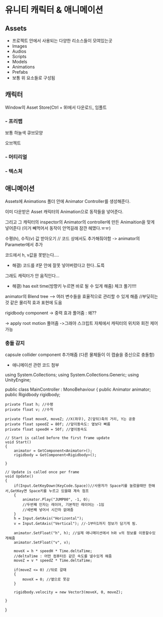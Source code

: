 # 유니티 캐릭터 & 애니메이션

## Assets
- 프로젝트 안에서 사용되는 다양한 리소스들이 모여있는곳
- Images
- Audios
- Scripts
- Models
- Animations
- Prefabs
- 보통 위 요소들로 구성됨
## 캐릭터
Window의 Asset Store(Ctrl + 9)에서 다운로드, 임폴트
### - 프리팹
보통 하늘색 큐브모양

오브젝트

### - 머티리얼

### - 텍스쳐

## 애니메이션
Assets에 Animations 폴더 안에
Animator Controller를 생성해준다.

이미 다운받은 Asset 캐릭터의 Animation으로 동작들을 넣어준다. 

그리고 그 캐릭터의 inspector의 Animator의 controller에 만든 Animaition을 맞게 넣어준다 (이거 빼먹어서 동작이 안먹길래 잠깐 헤맸다.ㅠㅠ)

수평(h), 수직(v) 값 받아오기 // 코드 상에서도 추가해줘야함
-> animator의 Parameter에서 추가

코드에서 h, v값을 못받는다....

- 해결) 코드를 if문 안에 잘못 넣어버렸다고 한다..됴륵

그래도 캐릭터가 안 움직인다...

- 해결) has exit time(방향키 누르면 바로 될 수 있게 해줌) 체크 풀기!!!!

animator의 Blend tree --> 여러 변수들을 효율적으로 관리할 수 있게 해줌 //부딪히는 것 같은 물리적 효과 표현에 도움

rigidbody component
-> 중력 효과 풀어줌 : 왜??

-> apply root motion 풀어줌 ->그래야 스크립트 자체에서 캐릭터의 위치와 회전 제어 가능


### 충돌 감지
capsule collider component 추가해줌
(다른 물체들이 이 캡슐을 중신으로 충돌함)

* 애니메이션 관련 코드 첨부

using System.Collections;
using System.Collections.Generic;
using UnityEngine;

public class MainController : MonoBehaviour
{
    public Animator animator;
    public Rigidbody rigidbody;

    private float h; //수평
    private float v; //수직

    private float moveX, moveZ; //X(좌우), Z(앞뒤)축의 거리, Y는 공중
    private float speedZ = 80f; //앞이동속도: 옆보다 빠름
    private float speedH = 50f; //옆이동속도

    // Start is called before the first frame update
    void Start()
    {
        animator = GetComponent<Animator>();
        rigidbody = GetComponent<Rigidbody>();
        
    }

    // Update is called once per frame
    void Update()
    {   
        if(Input.GetKeyDown(KeyCode.Space))//사용자가 Space키를 눌렀을때만 한해서,GetKey면 Space키를 누르고 있을떄 계속 점프
        {
            animator.Play("JUMP00", -1, 0);
            //두번쨰 인자는 레이어, 기본적인 레이어는 -1임
            //세번째 넣어서 시간차 없애줌
        }
        h = Input.GetAxis("Horizontal");
        v = Input.GetAxis("Vertical"); //-1부터1까지 정보가 담기게 됨.

        animator.SetFloat("h", h); //실제 애니메이션에서 h와 v의 정보를 이용할수있게해줌
        animator.SetFloat("v", v);

        moveX = h * speedH * Time.deltaTime;
        //deltaTime : 어떤 컴퓨터든 같은 속도를 낼수있게 해줌
        moveZ = v * speedZ * Time.deltaTime; 

        if(moveZ <= 0) //뒤로 갈때
        {
            moveX = 0; //옆으로 못감
        }

        rigidbody.velocity = new Vector3(moveX, 0, moveZ);
         
    }
}
